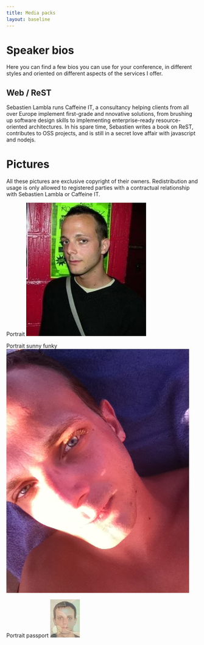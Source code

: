 ```yaml
---
title: Media packs
layout: baseline
---
```


# Speaker bios
Here you can find a few bios you can use for your conference, in different styles and oriented on different aspects
of the services I offer.

## Web / ReST
Sebastien Lambla runs Caffeine IT, a consultancy helping clients from all over Europe implement first-grade and
nnovative solutions, from brushing up software design skills to implementing enterprise-ready resource-oriented
architectures.
In his spare time, Sebastien writes a book on ReST, contributes to OSS projects, and is still in a secret love affair
with javascript and nodejs.

# Pictures

All these pictures are exclusive copyright of their owners. Redistribution and usage is only allowed to registered
parties with a contractual relationship with Sebastien Lambla or Caffeine IT.

Portrait
![Head shot](/lib/img/profile.jpg)

Portrait sunny funky
![Head shot under the sun](/lib/img/sunface.jpg)

Portrait passport
![Head shot passport-style](/lib/img/face.jpg)